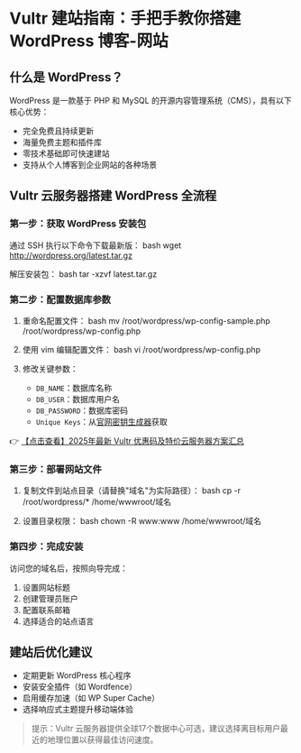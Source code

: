 # Vultr 建站指南：手把手教你搭建 WordPress 博客-网站

## 什么是 WordPress？

WordPress 是一款基于 PHP 和 MySQL 的开源内容管理系统（CMS），具有以下核心优势：
- 完全免费且持续更新
- 海量免费主题和插件库
- 零技术基础即可快速建站
- 支持从个人博客到企业网站的各种场景

## Vultr 云服务器搭建 WordPress 全流程

### 第一步：获取 WordPress 安装包
通过 SSH 执行以下命令下载最新版：
bash
wget http://wordpress.org/latest.tar.gz

解压安装包：
bash
tar -xzvf latest.tar.gz

### 第二步：配置数据库参数
1. 重命名配置文件：
bash
mv /root/wordpress/wp-config-sample.php /root/wordpress/wp-config.php

2. 使用 vim 编辑配置文件：
bash
vi /root/wordpress/wp-config.php

3. 修改关键参数：
   - `DB_NAME`：数据库名称
   - `DB_USER`：数据库用户名
   - `DB_PASSWORD`：数据库密码
   - `Unique Keys`：从[官网密钥生成器](https://api.wordpress.org/secret-key/1.1/salt/)获取

👉 [【点击查看】2025年最新 Vultr 优惠码及特价云服务器方案汇总](https://bit.ly/VuLtr)

### 第三步：部署网站文件
1. 复制文件到站点目录（请替换"域名"为实际路径）：
bash
cp -r /root/wordpress/* /home/wwwroot/域名

2. 设置目录权限：
bash
chown -R www:www /home/wwwroot/域名

### 第四步：完成安装
访问您的域名后，按照向导完成：
1. 设置网站标题
2. 创建管理员账户
3. 配置联系邮箱
4. 选择适合的站点语言

## 建站后优化建议
- 定期更新 WordPress 核心程序
- 安装安全插件（如 Wordfence）
- 启用缓存加速（如 WP Super Cache）
- 选择响应式主题提升移动端体验

> 提示：Vultr 云服务器提供全球17个数据中心可选，建议选择离目标用户最近的地理位置以获得最佳访问速度。